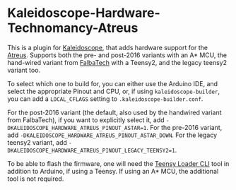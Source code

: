 # Kaleidoscope-Hardware-Technomancy-Atreus

This is a plugin for [Kaleidoscope][fw], that adds hardware support for the
[Atreus][atreus]. Supports both the pre- and post-2016 variants with an A* MCU,
the hand-wired variant from [FalbaTech][falba] with a Teensy2, and the legacy
teensy2 variant too.

To select which one to build for, you can either use the Arduino IDE, and select
the appropriate Pinout and CPU, or, if using `kaleidoscope-builder`, you can add
a `LOCAL_CFLAGS` setting to `.kaleidoscope-builder.conf`.

For the post-2016 variant (the default, also used by the handwired variant from
FalbaTech), if you want to explicitly select it, add
`-DKALEIDOSCOPE_HARDWARE_ATREUS_PINOUT_ASTAR=1`. For the pre-2016 variant, add
`-DKALEIDOSCOPE_HARDWARE_ATREUS_PINOUT_ASTAR_DOWN`. For the legacy teensy2 variant, add `-DKALEIDOSCOPE_HARDWARE_ATREUS_PINOUT_LEGACY_TEENSY2=1`.

To be able to flash the firmware, one will need the [Teensy Loader
CLI][teensy_cli] tool in addition to Arduino, if using a Teensy. If using an A*
MCU, the additional tool is not required.

 [teensy_cli]: https://www.pjrc.com/teensy/loader_cli.html
 [fw]: https://github.com/keyboardio/Kaleidoscope
 [atreus]: https://atreus.technomancy.us/
 [falba]: https://falba.tech/

